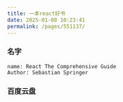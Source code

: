 ```yaml
---
title: 一本react好书
date: 2025-01-08 10:23:41
permalink: /pages/551137/
---
```

### 名字

```
name: React The Comprehensive Guide
Author: Sebastian Springer
```

### 百度云盘

